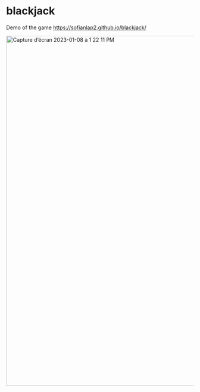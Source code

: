 # blackjack

Demo of the game https://sofianlap2.github.io/blackjack/


<img width="940" alt="Capture d’écran 2023-01-08 à 1 22 11 PM" src="https://user-images.githubusercontent.com/76880198/211195777-5434eefd-6ef2-4e77-9b04-2f0b1b9c14f2.png">

